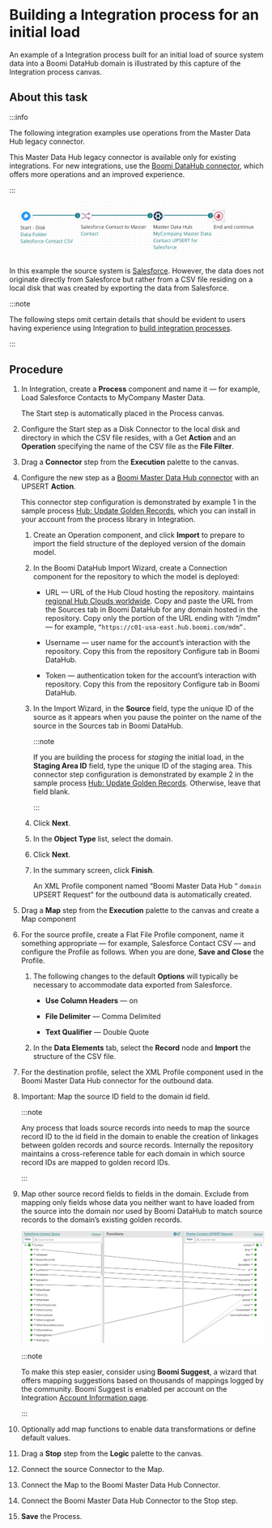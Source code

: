 # Building a Integration process for an initial load

<head>
  <meta name="guidename" content="DataHub"/>
  <meta name="context" content="GUID-f03675d2-de6f-4406-a387-534bad3f4b64"/>
</head>


An example of a Integration process built for an initial load of source system data into a Boomi DataHub domain is illustrated by this capture of the Integration process canvas.

## About this task

:::info

The following integration examples use operations from the Master Data Hub legacy connector.

This Master Data Hub legacy connector is available only for existing integrations. For new integrations, use the [Boomi DataHub connector](docs/Atomsphere/Integration/Connectors/int-Boomi_Data_Hub_connector.md), which offers more operations and an improved experience.

:::

![Example of a process built for an initial load of source system data into an domain](../Images/Integration/img-hub-int_load_salesforce_contacts_to_master_ead0887c-1431-11ee-be56-0242ac120002.jpg)

In this example the source system is [Salesforce](http://www.salesforce.com/). However, the data does not originate directly from Salesforce but rather from a CSV file residing on a local disk that was created by exporting the data from Salesforce.

:::note

The following steps omit certain details that should be evident to users having experience using Integration to [build integration processes](/docs/Atomsphere/Integration/Process%20building/c-atm-Process_building_b422a00a-b17b-4ea8-ae01-d04adaf97e16.md).

:::

## Procedure

1.  In Integration, create a **Process** component and name it — for example, Load Salesforce Contacts to MyCompany Master Data.

    The Start step is automatically placed in the Process canvas.

2.  Configure the Start step as a Disk Connector to the local disk and directory in which the CSV file resides, with a Get **Action** and an **Operation** specifying the name of the CSV file as the **File Filter**.

3.  Drag a **Connector** step from the **Execution** palette to the canvas.

4.  Configure the new step as a [ Boomi Master Data Hub connector](/docs/Atomsphere/Integration/Connectors/r-atm-MDM_connector_ff690a6f-288d-44b3-96fb-e81afb046703.md) with an UPSERT **Action**.

    This connector step configuration is demonstrated by example 1 in the sample process [ Hub: Update Golden Records](https://platform.boomi.com/#build;processLibrary=4195924d-7d8a-4b94-ba77-b2d0b56f2824), which you can install in your account from the process library in Integration.

    1.  Create an Operation component, and click **Import** to prepare to import the field structure of the deployed version of the domain model.

    2.  In the Boomi DataHub Import Wizard, create a Connection component for the repository to which the model is deployed:

        -   URL — URL of the Hub Cloud hosting the repository. maintains [regional Hub Clouds worldwide](/docs/Atomsphere/Platform/r-boo-Hostnames_and_IP_addresses_for_Atom_Clouds__0d150522-9457-4c37-b5a9-a8ad664490bd.md). Copy and paste the URL from the Sources tab in Boomi DataHub for any domain hosted in the repository. Copy only the portion of the URL ending with “/mdm” — for example, `“https://c01-usa-east.hub.boomi.com/mdm”.`

        -   Username — user name for the account’s interaction with the repository. Copy this from the repository Configure tab in Boomi DataHub.

        -   Token — authentication token for the account’s interaction with repository. Copy this from the repository Configure tab in Boomi DataHub.

    3.  In the Import Wizard, in the **Source** field, type the unique ID of the source as it appears when you pause the pointer on the name of the source in the Sources tab in Boomi DataHub.

        :::note
        
        If you are building the process for *staging* the initial load, in the **Staging Area ID** field, type the unique ID of the staging area. This connector step configuration is demonstrated by example 2 in the sample process [ Hub: Update Golden Records](https://platform.boomi.com/#build;processLibrary=4195924d-7d8a-4b94-ba77-b2d0b56f2824). Otherwise, leave that field blank.

        :::

    4.  Click **Next**.

    5.  In the **Object Type** list, select the domain.

    6.  Click **Next**.

    7.  In the summary screen, click **Finish**.

        An XML Profile component named “Boomi Master Data Hub “ `domain` UPSERT Request” for the outbound data is automatically created.

5.  Drag a **Map** step from the **Execution** palette to the canvas and create a Map component

6.  For the source profile, create a Flat File Profile component, name it something appropriate — for example, Salesforce Contact CSV — and configure the Profile as follows. When you are done, **Save and Close** the Profile.

    1.  The following changes to the default **Options** will typically be necessary to accommodate data exported from Salesforce.

        -   **Use Column Headers** — on

        -   **File Delimiter** — Comma Delimited

        -   **Text Qualifier** — Double Quote

    2.  In the **Data Elements** tab, select the **Record** node and **Import** the structure of the CSV file.

7.  For the destination profile, select the XML Profile component used in the Boomi Master Data Hub connector for the outbound data.

8.  Important: Map the source ID field to the domain id field.

    :::note
    
    Any process that loads source records into needs to map the source record ID to the id field in the domain to enable the creation of linkages between golden records and source records. Internally the repository maintains a cross-reference table for each domain in which source record IDs are mapped to golden record IDs.

    :::

9.  Map other source record fields to fields in the domain. Exclude from mapping only fields whose data you neither want to have loaded from the source into the domain nor used by Boomi DataHub to match source records to the domain’s existing golden records.

    ![Map in which source record fields are mapped to fields in the master data domain](../Images/Integration/build-dg-map-sf-contact-query-to-master-contact_4d2ce163-da4d-4f6d-b6e3-b38dcd3327d3.jpg)

    :::note
    
    To make this step easier, consider using **Boomi Suggest**, a wizard that offers mapping suggestions based on thousands of mappings logged by the community. Boomi Suggest is enabled per account on the  Integration [Account Information page](/docs/Atomsphere/Platform/r-atm-Account_information_management_ae14e3ab-37ae-4162-ad6c-9810a81329a4.md).

    :::

10. Optionally add map functions to enable data transformations or define default values.

11. Drag a **Stop** step from the **Logic** palette to the canvas.

12. Connect the source Connector to the Map.

13. Connect the Map to the Boomi Master Data Hub Connector.

14. Connect the Boomi Master Data Hub Connector to the Stop step.

15. **Save** the Process.